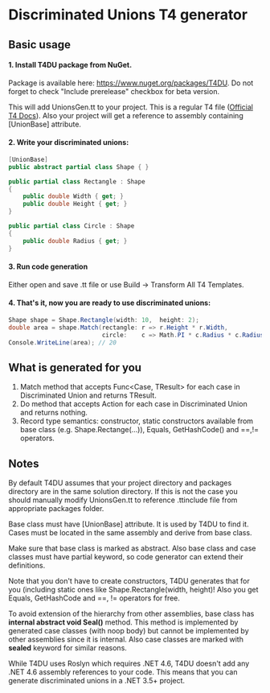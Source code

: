 # Discriminated Unions T4 generator


## Basic usage

#### 1. Install T4DU package from NuGet. 
Package is available here: https://www.nuget.org/packages/T4DU. Do not forget to check "Include prerelease" checkbox for beta version.

This will add UnionsGen.tt to your project. This is a regular T4 file ([Official T4 Docs](https://docs.microsoft.com/ru-ru/visualstudio/modeling/code-generation-and-t4-text-templates)). Also your project will get a reference to assembly containing [UnionBase] attribute.
#### 2. Write your discriminated unions:
```cs
[UnionBase]
public abstract partial class Shape { }

public partial class Rectangle : Shape
{
    public double Width { get; }
    public double Height { get; }
}

public partial class Circle : Shape
{
    public double Radius { get; }
}
```



#### 3. Run code generation 
Either open and save .tt file or use Build -> Transform All T4 Templates.

#### 4. That's it, now you are ready to use discriminated unions:
 
```cs
Shape shape = Shape.Rectangle(width: 10,  height: 2);
double area = shape.Match(rectangle: r => r.Height * r.Width,
                          circle:    c => Math.PI * c.Radius * c.Radius);
Console.WriteLine(area); // 20
```

## What is generated for you

1. Match method that accepts Func<Case, TResult> for each case in Discriminated Union and returns TResult.
2. Do method that accepts Action<Case> for each case in Discriminated Union and returns nothing.
3. Record type semantics: constructor, static constructors available from base class (e.g. Shape.Rectange(...)), Equals, GetHashCode() and ==,!= operators.

## Notes
By default T4DU assumes that your project directory and packages directory are in the same solution directory. If this is not the case you should manually modify UnionsGen.tt to reference .ttinclude file from appropriate packages folder.

Base class must have [UnionBase] attribute. It is used by T4DU to find it. Cases must be located in the same assembly and derive from base class.

Make sure that base class is marked as abstract. Also base class and case classes must have partial keyword, so code generator can extend their definitions.

Note that you don't have to create constructors, T4DU generates that for you (including static ones like Shape.Rectangle(width, height)! Also you get Equals, GetHashCode and ==, != operators for free.

To avoid extension of the hierarchy from other assemblies, base class has **internal abstract void Seal()** method. This method is implemented by generated case classes (with noop body) but cannot be implemented by other assemblies since it is internal. Also case classes are marked with **sealed** keyword for similar reasons.

While T4DU uses Roslyn which requires .NET 4.6, T4DU doesn't add any .NET 4.6 assembly references to your code. This means that you can generate discriminated unions in a .NET 3.5+ project.
